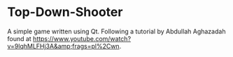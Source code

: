 # Top-Down-Shooter
A simple game written using Qt. Following a tutorial by Abdullah Aghazadah found at https://www.youtube.com/watch?v=9lqhMLFHj3A&amp;frags=pl%2Cwn.
